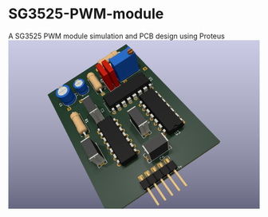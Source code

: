 # SG3525-PWM-module
A SG3525 PWM module simulation and PCB design using Proteus
![3D view](3D-view.png)
